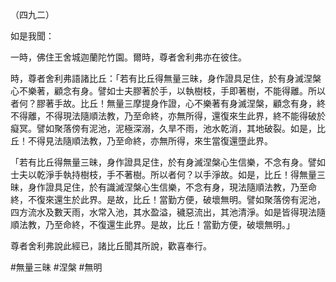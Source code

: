 （四九二）

如是我聞：

一時，佛住王舍城迦蘭陀竹園。爾時，尊者舍利弗亦在彼住。

時，尊者舍利弗語諸比丘：「若有比丘得無量三昧，身作證具足住，於有身滅涅槃心不樂著，顧念有身。譬如士夫膠著於手，以執樹枝，手即著樹，不能得離。所以者何？膠著手故。比丘！無量三摩提身作證，心不樂著有身滅涅槃，顧念有身，終不得離，不得現法隨順法教，乃至命終，亦無所得，還復來生此界，終不能得破於癡冥。譬如聚落傍有泥池，泥極深溺，久旱不雨，池水乾消，其地破裂。如是，比丘！不得見法隨順法教，乃至命終，亦無所得，來生當復還墮此界。

「若有比丘得無量三昧，身作證具足住，於有身滅涅槃心生信樂，不念有身。譬如士夫以乾淨手執持樹枝，手不著樹。所以者何？以手淨故。如是，比丘！得無量三昧，身作證具足住，於有識滅涅槃心生信樂，不念有身，現法隨順法教，乃至命終，不復來還生於此界。是故，比丘！當勤方便，破壞無明。譬如聚落傍有泥池，四方流水及數天雨，水常入池，其水盈溢，穢惡流出，其池清淨。如是皆得現法隨順法教，乃至命終，不復還生此界。是故，比丘！當勤方便，破壞無明。」

尊者舍利弗說此經已，諸比丘聞其所說，歡喜奉行。




#無量三昧
#涅槃
#無明
